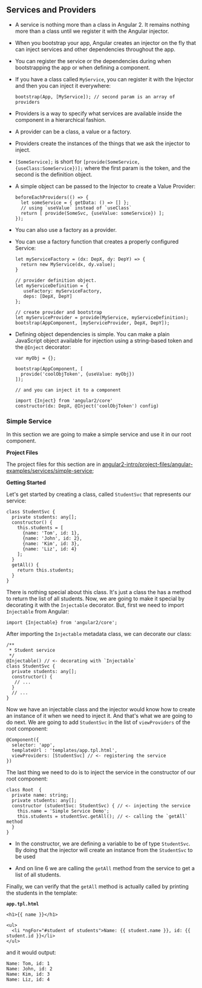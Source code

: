## Services and Providers

- A service is nothing more than a class in Angular 2. It remains nothing more than a class until we register it with the Angular injector.
- When you bootstrap your app, Angular creates an injector on the fly that can inject services and other dependencies throughout the app.
- You can register the service or the dependencies during when bootstrapping the app or when defining a component.
- If you have a class called `MyService`, you can register it with the Injector and then you can inject it everywhere:

    ~~~~{.numberLines .java startFrom="1"}
    bootstrap(App, [MyService]); // second param is an array of providers
    ~~~~~~~
- Providers is a way to specify what services are available inside the component in a hierarchical fashion.
- A provider can be a class, a value or a factory.
- Providers create the instances of the things that we ask the injector to inject.
- `[SomeService];` is short for `[provide(SomeService, {useClass:SomeService})];` where the first param is the token, and the second is the definition object.
- A simple object can be passed to the Injector to create a Value Provider:

    ~~~~{.numberLines .java startFrom="1"}
    beforeEachProviders(() => {
      let someService = { getData: () => [] };
      // using `useValue` instead of `useClass`
      return [ provide(SomeSvc, {useValue: someService}) ];
    });
    ~~~~~~~
- You can also use a factory as a provider.
- You can use a factory function that creates a properly configured Service:

    ~~~~{.numberLines .java startFrom="1"}
    let myServiceFactory = (dx: DepX, dy: DepY) => {
      return new MyService(dx, dy.value);
    }

    // provider definition object.
    let myServiceDefinition = {
       useFactory: myServiceFactory,
       deps: [DepX, DepY]
    };

    // create provider and bootstrap
    let myServiceProvider = provide(MyService, myServiceDefinition);
    bootstrap(AppComponent, [myServiceProvider, DepX, DepY]);
    ~~~~~~~

- Defining object dependencies is simple. You can make a plain JavaScript object available for injection using a string-based token and the `@Inject` decorator:

    ~~~~{.numberLines .java startFrom="1"}
    var myObj = {};

    bootstrap(AppComponent, [
      provide('coolObjToken', {useValue: myObj})
    ]);

    // and you can inject it to a component

    import {Inject} from 'angular2/core'
    constructor(dx: DepX, @Inject('coolObjToken') config)
    ~~~~~~~

### Simple Service

In this section we are going to make a simple service and use it in our root component.

**Project Files**

The project files for this section are in [angular2-intro/project-files/angular-examples/services/simple-service](https://github.com/aminmeyghani/angular2-intro/tree/master/project-files/angular-examples/services/simple-service);

**Getting Started**

Let's get started by creating a class, called `StudentSvc` that represents our service:

~~~~{.numberLines .java startFrom="1"}
class StudentSvc {
  private students: any[];
  constructor() {
    this.students = [
      {name: 'Tom', id: 1},
      {name: 'John', id: 2},
      {name: 'Kim', id: 3},
      {name: 'Liz', id: 4}
    ];
  }
  getAll() {
    return this.students;
  }
}
~~~~~~~

There is nothing special about this class. It's just a class the has a method to return the list of all students. Now, we are going to make it special by decorating it with the `Injectable` decorator. But, first we need to import `Injectable` from Angular:

~~~~{.numberLines .java startFrom="1"}
import {Injectable} from 'angular2/core';
~~~~~~~

After importing the `Injectable` metadata class, we can decorate our class:

~~~~{.numberLines .java startFrom="1"}
/**
 * Student service
 */
@Injectable() // <- decorating with `Injectable`
class StudentSvc {
  private students: any[];
  constructor() {
   // ...
  }
  // ...
}
~~~~~~~

Now we have an injectable class and the injector would know how to create an instance of it when we need to inject it. And that's what we are going to do next. We are going to add `StudentSvc` in the list of `viewProviders` of the root component:

~~~~{.numberLines .java startFrom="1"}
@Component({
  selector: 'app',
  templateUrl : 'templates/app.tpl.html',
  viewProviders: [StudentSvc] // <- registering the service
})
~~~~~~~

The last thing we need to do is to inject the service in the constructor of our root component:

~~~~{.numberLines .java startFrom="1"}
class Root  {
  private name: string;
  private students: any[];
  constructor (studentSvc: StudentSvc) { // <- injecting the service
    this.name = 'Simple Service Demo';
    this.students = studentSvc.getAll(); // <- calling the `getAll` method
  }
}
~~~~~~~

- In the constructor, we are defining a variable to be of type `StudentSvc`. By doing that the injector will create an instance from the `StudentSvc` to be used

- And on line 6 we are calling the `getAll` method from the service to get a list of all students.

Finally, we can verify that the `getAll` method is actually called by printing the students in the template:

**`app.tpl.html`**

~~~~{.numberLines .html startFrom="1"}
<h1>{{ name }}</h1>

<ul>
  <li *ngFor="#student of students">Name: {{ student.name }}, id: {{ student.id }}</li>
</ul>
~~~~~~~

and it would output:

~~~~~~~
Name: Tom, id: 1
Name: John, id: 2
Name: Kim, id: 3
Name: Liz, id: 4
~~~~~~~

